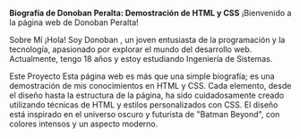 **Biografía de Donoban Peralta: Demostración de HTML y CSS**
¡Bienvenido a la página web de Donoban Peralta!

Sobre Mí
¡Hola! Soy Donoban , un joven entusiasta de la programación y la tecnología, apasionado por explorar el mundo del desarrollo web. Actualmente, tengo 18 años y estoy estudiando Ingeniería de Sistemas.

Este Proyecto
Esta página web es más que una simple biografía; es una demostración de mis conocimientos en HTML y CSS. Cada elemento, desde el diseño hasta la estructura de la página, ha sido cuidadosamente creado utilizando técnicas de HTML y estilos personalizados con CSS. El diseño está inspirado en el universo oscuro y futurista de "Batman Beyond", con colores intensos y un aspecto moderno.
